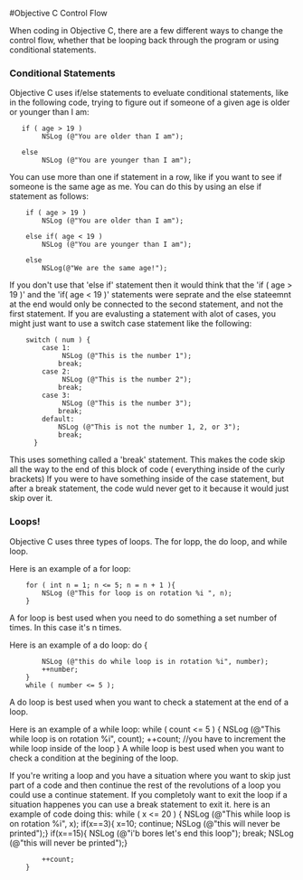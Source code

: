 #Objective C Control Flow

When coding in Objective C, there are a few different ways to change the control flow, whether that be looping back through the program
or using conditional statements. 

### Conditional Statements

Objective C uses if/else statements to eveluate conditional statements, like in the following code, trying to figure out if someone of 
a given age is older or younger than I am: 

       if ( age > 19 )
            NSLog (@"You are older than I am");
    
       else
            NSLog (@"You are younger than I am");
        
 
You can use more than one if statement in a row, like if you want to see if someone is the same age as me. You can do this by using an else if
statement as follows: 

        if ( age > 19 )
            NSLog (@"You are older than I am");
    
        else if( age < 19 )
            NSLog (@"You are younger than I am");
        
        else
            NSLog(@"We are the same age!");
      

If you don't use that 'else if' statement then it would think that the 'if ( age > 19 )' and the 'if( age < 19 )' statements were seprate 
and the else stateemnt at the end would only be connected to the second statement, and not the first statement. If you are evalusting a statement
with alot of cases, you might just want to use a switch case statement like the following: 

        switch ( num ) {
            case 1:
                 NSLog (@"This is the number 1");
                break;
            case 2:
                 NSLog (@"This is the number 2");
                break;
            case 3:
                 NSLog (@"This is the number 3");
                break;
            default:
                NSLog (@"This is not the number 1, 2, or 3");
                break;
          }

This uses something called a 'break' statement. This makes the code skip all the way to the end of this  block of code ( everything inside of the curly brackets)
If you were to have something inside of the case statement, but after a break statement, the code wuld never get to it because it would just skip over it. 

### Loops!

Objective C uses three types of loops. The for lopp, the do loop, and while loop. 

Here is an example of a for loop: 

        for ( int n = 1; n <= 5; n = n + 1 ){
            NSLog (@"This for loop is on rotation %i ", n);
        }
A for loop is best used when you need to do something a set number of times. In this case it's n times. 

Here is an example of a do loop: 
        do {
            
            NSLog (@"this do while loop is in rotation %i", number);
            ++number;
        }
        while ( number <= 5 );
A do loop is best used when you want to check a statement at the end of a loop. 

Here is an example of a while loop: 
        while ( count <= 5 ) {
            NSLog (@"This while loop is on rotation %i", count);
            ++count; //you have to increment the while loop inside of the loop
        }
A while loop is best used when you want to check a condition at the begining of the loop. 

If you're writing a loop and you have a situation where you want to skip just part of a code and then continue the rest of the revolutions of a loop you could use a continue statement. 
If you completoly want to exit the loop if a situation happenes you can use a break statement to exit it. here is an example of code doing this: 
        while ( x <= 20 ) {
            NSLog (@"This while loop is on rotation %i", x);
            if(x==3){
                x=10;
                continue;
                NSLog (@"this will never be printed");}
            if(x==15){
                NSLog (@"i'b bores let's end this loop");
                break;
                NSLog (@"this will never be printed");}
        
            ++count; 
        }


